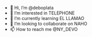 - 👋 Hi, I’m @deboplata
- 👀 I’m interested in TELEPHONE
- 🌱 I’m currently learning EL LLAMAO
- 💞️ I’m looking to collaborate on NAHO
- 📫 How to reach me @NY_DEVO

<!---
deboplata/deboplata is a ✨ special ✨ repository because its `README.md` (this file) appears on your GitHub profile.
You can click the Preview link to take a look at your changes.
--->
